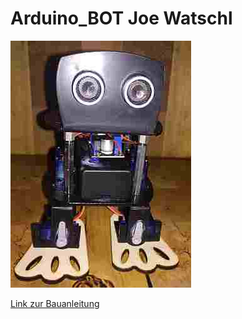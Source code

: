 # Arduino_BOT Joe Watschl




![image](https://github.com/frankyhub/png/blob/master/Watschl.JPG)

[Link zur Bauanleitung](https://github.com/frankyhub/Arduino_BOT_Watschl/blob/main/Bauanleitung/Bauanleitung%20Jo%20Watschl.pdf)


